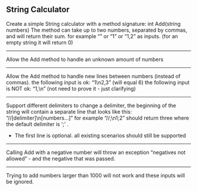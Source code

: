 ## String Calculator

Create a simple String calculator with a method signature:
int Add(string numbers)
The method can take up to two numbers, separated by commas, and will return their sum. 
for example “” or “1” or “1,2” as inputs.
(for an empty string it will return 0) 

---

Allow the Add method to handle an unknown amount of numbers

---

Allow the Add method to handle new lines between numbers (instead of commas).
the following input is ok: “1\n2,3” (will equal 6)
the following input is NOT ok: “1,\n” (not need to prove it - just clarifying)

---

Support different delimiters
to change a delimiter, the beginning of the string will contain a separate line that looks like this: “//[delimiter]\n[numbers…]” for example “//;\n1;2” should return three where the default delimiter is ‘;’ .

- The first line is optional. all existing scenarios should still be supported

---

Calling Add with a negative number will throw an exception “negatives not allowed” - and the negative that was passed. 

---

Trying to add numbers larger than 1000 will not work and these inputs will be ignored.
